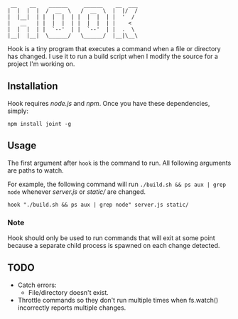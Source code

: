 	 __    __    ______     ______    __  ___ 
	|  |  |  |  /  __  \   /  __  \  |  |/  / 
	|  |__|  | |  |  |  | |  |  |  | |  '  /  
	|   __   | |  |  |  | |  |  |  | |    <   
	|  |  |  | |  `--'  | |  `--'  | |  .  \  
	|__|  |__|  \______/   \______/  |__|\__\ 
                                          
Hook is a tiny program that executes a command when a file or directory has changed. I use it to run a build script when I modify the source for a project I'm working on.

## Installation
Hook requires *node.js* and *npm*. Once you have these dependencies, simply:

	npm install joint -g
	
## Usage
The first argument after `hook` is the command to run. All following arguments are paths to watch.

For example, the following command will run `./build.sh && ps aux | grep node` whenever *server.js* or *static/* are changed.

	hook "./build.sh && ps aux | grep node" server.js static/

### Note
Hook should only be used to run commands that will exit at some point because a separate child process is spawned on each change detected.

## TODO
* Catch errors:
	* File/directory doesn't exist.
* Throttle commands so they don't run multiple times when fs.watch() incorrectly reports multiple changes.